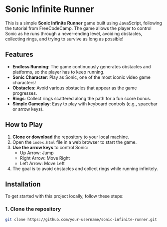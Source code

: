 # Sonic Infinite Runner

This is a simple **Sonic Infinite Runner** game built using JavaScript, following the tutorial from FreeCodeCamp. The game allows the player to control Sonic as he runs through a never-ending level, avoiding obstacles, collecting rings, and trying to survive as long as possible!

## Features

- **Endless Running**: The game continuously generates obstacles and platforms, so the player has to keep running.
- **Sonic Character**: Play as Sonic, one of the most iconic video game characters!
- **Obstacles**: Avoid various obstacles that appear as the game progresses.
- **Rings**: Collect rings scattered along the path for a fun score bonus.
- **Simple Gameplay**: Easy to play with keyboard controls (e.g., spacebar or arrow keys).
  
## How to Play

1. **Clone or download** the repository to your local machine.
2. Open the `index.html` file in a web browser to start the game.
3. **Use the arrow keys** to control Sonic:
   - Up Arrow: Jump
   - Right Arrow: Move Right
   - Left Arrow: Move Left
4. The goal is to avoid obstacles and collect rings while running infinitely.

## Installation

To get started with this project locally, follow these steps:

### 1. Clone the repository

```bash
git clone https://github.com/your-username/sonic-infinite-runner.git

